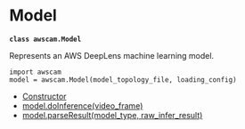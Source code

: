 # Model<a name="deeplens-device-library-awscam-model"></a>

**`class awscam.Model`**

Represents an AWS DeepLens machine learning model\.

```
import awscam
model = awscam.Model(model_topology_file, loading_config)
```


+ [Constructor](deeplens-device-library-awscam-model-constructor.md)
+ [model\.doInference\(video\_frame\)](deeplens-device-library-awscam-model-doinference.md)
+ [model\.parseResult\(model\_type, raw\_infer\_result\)](deeplens-device-library-awscam-model-parseresult.md)